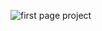 ![first page project](https://github.com/user-attachments/assets/25c0f18d-648e-4ea0-9db7-1cb72b39bdc6)
